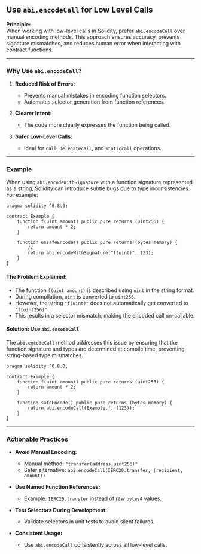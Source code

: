 ## Use `abi.encodeCall` for Low Level Calls

**Principle:**  
When working with low-level calls in Solidity, prefer `abi.encodeCall` over manual encoding methods. This approach ensures accuracy, prevents signature mismatches, and reduces human error when interacting with contract functions.

---

### Why Use `abi.encodeCall`?

1. **Reduced Risk of Errors:**  
   - Prevents manual mistakes in encoding function selectors.  
   - Automates selector generation from function references.

2. **Clearer Intent:**  
   - The code more clearly expresses the function being called.

3. **Safer Low-Level Calls:**  
   - Ideal for `call`, `delegatecall`, and `staticcall` operations.

---

### Example

When using `abi.encodeWithSignature` with a function signature represented as a string, Solidity can introduce subtle bugs due to type inconsistencies. For example:

```solidity
pragma solidity ^0.8.0;

contract Example {
    function f(uint amount) public pure returns (uint256) {
        return amount * 2;
    }

    function unsafeEncode() public pure returns (bytes memory) {
        // 
        return abi.encodeWithSignature("f(uint)", 123);
    }
}
```

#### The Problem Explained:
- The function `f(uint amount)` is described using `uint` in the string format.
- During compilation, `uint` is converted to `uint256`.
- However, the string `"f(uint)"` does not automatically get converted to `"f(uint256)"`.
- This results in a selector mismatch, making the encoded call un-callable.

#### Solution: Use `abi.encodeCall`

The `abi.encodeCall` method addresses this issue by ensuring that the function signature and types are determined at compile time, preventing string-based type mismatches.

```solidity
pragma solidity ^0.8.0;

contract Example {
    function f(uint amount) public pure returns (uint256) {
        return amount * 2;
    }

    function safeEncode() public pure returns (bytes memory) {
        return abi.encodeCall(Example.f, (123));
    }
}
```
---

### Actionable Practices

- **Avoid Manual Encoding:**  
  - Manual method: `"transfer(address,uint256)"`  
  - Safer alternative: `abi.encodeCall(IERC20.transfer, (recipient, amount))`

- **Use Named Function References:**  
  - Example: `IERC20.transfer` instead of raw `bytes4` values.

- **Test Selectors During Development:**  
  - Validate selectors in unit tests to avoid silent failures.

- **Consistent Usage:**  
  - Use `abi.encodeCall` consistently across all low-level calls.